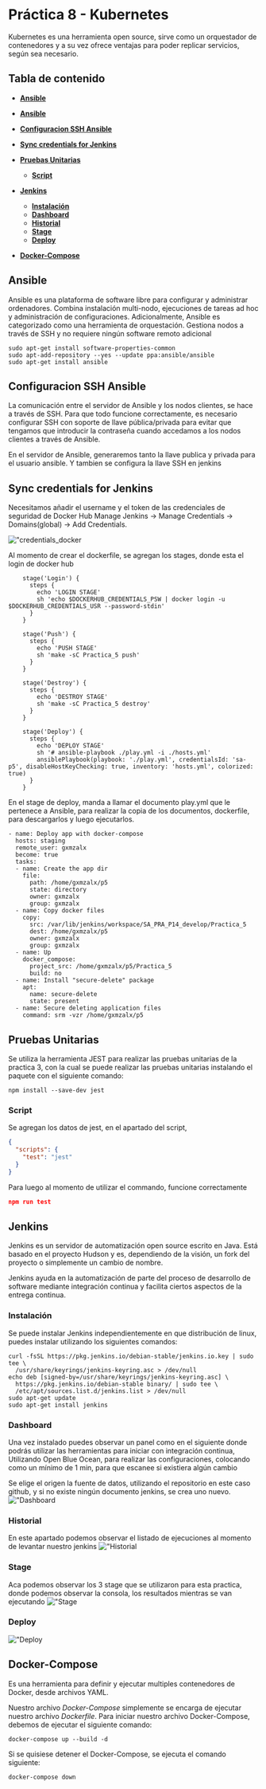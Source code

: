 # **Práctica 8 - Kubernetes** <!-- omit in toc -->

Kubernetes es una herramienta open source, sirve como un orquestador de contenedores y a su vez ofrece ventajas para poder replicar servicios, según sea necesario.

## **Tabla de contenido** <!-- omit in toc -->
- [**Ansible**](#ansible)

- [**Ansible**](#ansible)
- [**Configuracion SSH Ansible**](#configuracion-ssh-ansible)
- [**Sync credentials for Jenkins**](#sync-credentials-for-jenkins)
- [**Pruebas Unitarias**](#pruebas-unitarias)
  - [**Script**](#script)
- [**Jenkins**](#jenkins)
  - [**Instalación**](#instalación)
  - [**Dashboard**](#dashboard)
  - [**Historial**](#historial)
  - [**Stage**](#stage)
  - [**Deploy**](#deploy)
- [**Docker-Compose**](#docker-compose)

## **Ansible**
Ansible es una plataforma de software libre para configurar y administrar ordenadores. Combina instalación multi-nodo, ejecuciones de tareas ad hoc y administración de configuraciones. Adicionalmente, Ansible es categorizado como una herramienta de orquestación. Gestiona nodos a través de SSH y no requiere ningún software remoto adicional 

```
sudo apt-get install software-properties-common
sudo apt-add-repository --yes --update ppa:ansible/ansible
sudo apt-get install ansible
```
## **Configuracion SSH Ansible**
La comunicación entre el servidor de Ansible y los nodos clientes, se hace a través de SSH. Para que todo funcione correctamente, es necesario configurar SSH con soporte de llave pública/privada para evitar que tengamos que introducir la contraseña cuando accedamos a los nodos clientes a través de Ansible.

En el servidor de Ansible, generaremos tanto la llave publica y privada para el usuario ansible. 
Y tambien  se configura la llave SSH en jenkins

## **Sync credentials for Jenkins**
Necesitamos añadir el username y el token de las credenciales de seguridad de Docker Hub
Manage Jenkins -> Manage Credentials -> Domains(global) -> Add Credentials.

!["credentials_docker](/Practica_5/img/credentials_docker.png "credentials_docker")

Al momento de crear el dockerfile, se agregan los stages, donde esta el login de docker hub

```
    stage('Login') {
      steps {
        echo 'LOGIN STAGE'
        sh 'echo $DOCKERHUB_CREDENTIALS_PSW | docker login -u $DOCKERHUB_CREDENTIALS_USR --password-stdin'
      }
    }

    stage('Push') {
      steps {
        echo 'PUSH STAGE'
        sh 'make -sC Practica_5 push'
      }
    }

    stage('Destroy') {
      steps {
        echo 'DESTROY STAGE'
        sh 'make -sC Practica_5 destroy'
      }
    }

    stage('Deploy') {
      steps {
        echo 'DEPLOY STAGE'
        sh '# ansible-playbook ./play.yml -i ./hosts.yml'
        ansiblePlaybook(playbook: './play.yml', credentialsId: 'sa-p5', disableHostKeyChecking: true, inventory: 'hosts.yml', colorized: true)
      }
    }
```
En el stage de deploy, manda a llamar el documento play.yml que le pertenece a Ansible, para realizar la copia de los documentos, dockerfile, para descargarlos y luego ejecutarlos.

```
- name: Deploy app with docker-compose
  hosts: staging
  remote_user: gxmzalx
  become: true
  tasks:
  - name: Create the app dir
    file:
      path: /home/gxmzalx/p5
      state: directory
      owner: gxmzalx
      group: gxmzalx
  - name: Copy docker files
    copy:
      src: /var/lib/jenkins/workspace/SA_PRA_P14_develop/Practica_5
      dest: /home/gxmzalx/p5
      owner: gxmzalx
      group: gxmzalx
  - name: Up
    docker_compose:
      project_src: /home/gxmzalx/p5/Practica_5
      build: no
  - name: Install "secure-delete" package
    apt:
      name: secure-delete
      state: present
  - name: Secure deleting application files
    command: srm -vzr /home/gxmzalx/p5
```


## **Pruebas Unitarias**
Se utiliza la herramienta JEST para realizar las pruebas unitarias de la practica 3, con la cual se puede realizar las pruebas unitarias instalando el paquete con el siguiente comando:

```
npm install --save-dev jest
```
### **Script**
Se agregan  los datos de jest, en el apartado del script, 
```json
{
  "scripts": {
    "test": "jest"
  }
}
```
Para luego al momento de utilizar el commando, funcione correctamente
```json
npm run test
```

## **Jenkins**
Jenkins es un servidor de automatización open source escrito en Java. Está basado en el proyecto Hudson y es, dependiendo de la visión, un fork del proyecto o simplemente un cambio de nombre.

Jenkins ayuda en la automatización de parte del proceso de desarrollo de software mediante integración continua y facilita ciertos aspectos de la entrega continua. 

### **Instalación**
Se puede instalar Jenkins independientemente en que distribución de linux, puedes instalar utilizando los siguientes  comandos:

```
curl -fsSL https://pkg.jenkins.io/debian-stable/jenkins.io.key | sudo tee \
  /usr/share/keyrings/jenkins-keyring.asc > /dev/null
echo deb [signed-by=/usr/share/keyrings/jenkins-keyring.asc] \
  https://pkg.jenkins.io/debian-stable binary/ | sudo tee \
  /etc/apt/sources.list.d/jenkins.list > /dev/null
sudo apt-get update
sudo apt-get install jenkins
```

### **Dashboard**
Una vez instalado puedes observar un panel como en el siguiente donde podrás utilizar las herramientas para iniciar con integración continua, Utilizando Open Blue Ocean, para realizar las configuraciones, colocando como un mínimo de 1 min, para que escanee si existiera algún cambio

Se elige el origen la fuente de datos, utilizando el repositorio en este caso github, y si no existe ningún documento jenkins, se crea uno nuevo.
!["Dashboard](/Practica_4/img/dashboard.jpg "Dashboard")

### **Historial**
En este apartado podemos observar el listado de ejecuciones al momento de levantar nuestro jenkins
!["Historial](/Practica_4/img/historial.jpg "Historial")

### **Stage**
Aca podemos observar los 3 stage que se utilizaron para esta practica, donde podemos observar la consola, los resultados mientras se van ejecutando
!["Stage](/Practica_4/img/stage_deploy.jpg "Stage")

### **Deploy**

!["Deploy](/Practica_4/img/deploy.jpg "Deploy")

## **Docker-Compose** 

Es una herramienta para definir y ejecutar multiples contenedores de Docker, desde archivos YAML.

Nuestro archivo *Docker-Compose* simplemente se encarga de ejecutar nuestro archivo *Dockerfile*.
Para iniciar nuestro archivo Docker-Compose, debemos de ejecutar el siguiente comando:

```
docker-compose up --build -d
```

Si se quisiese detener el Docker-Compose, se ejecuta el comando siguiente:

```
docker-compose down
```